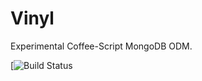 # Vinyl

Experimental Coffee-Script MongoDB ODM.

[![Build Status](https://travis-ci.org/geoah/vinyl.svg?branch=add-tests)
